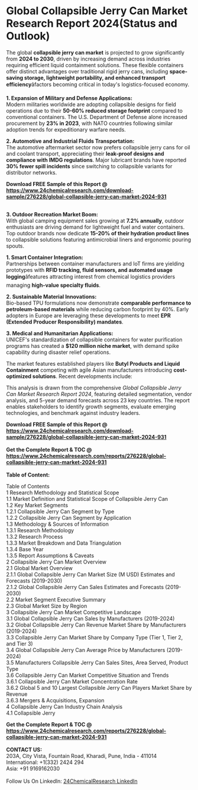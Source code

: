 <h1>Global Collapsible Jerry Can Market Research Report 2024(Status and Outlook)</h1><p>The global <strong>collapsible jerry can market</strong> is projected to grow significantly from <strong>2024 to 2030</strong>, driven by increasing demand across industries requiring efficient liquid containment solutions. These flexible containers offer distinct advantages over traditional rigid jerry cans, including <strong>space-saving storage, lightweight portability, and enhanced transport efficiency</strong>âfactors becoming critical in today's logistics-focused economy.</p><p><strong>1. Expansion of Military and Defense Applications:</strong><br>
Modern militaries worldwide are adopting collapsible designs for field operations due to their <strong>50-60% reduced storage footprint</strong> compared to conventional containers. The U.S. Department of Defense alone increased procurement by <strong>23% in 2023</strong>, with NATO countries following similar adoption trends for expeditionary warfare needs.</p><p><strong>2. Automotive and Industrial Fluids Transportation:</strong><br>
The automotive aftermarket sector now prefers collapsible jerry cans for oil and coolant transport, appreciating their <strong>leak-proof designs and compliance with IMDG regulations</strong>. Major lubricant brands have reported <strong>30% fewer spill incidents</strong> since switching to collapsible variants for distributor networks.</p><div><b>Download FREE Sample of this Report @ 
            <a href="https://www.24chemicalresearch.com/download-sample/276228/global-collapsible-jerry-can-market-2024-931">
            https://www.24chemicalresearch.com/download-sample/276228/global-collapsible-jerry-can-market-2024-931</a></b></div><br><p><strong>3. Outdoor Recreation Market Boom:</strong><br>
With global camping equipment sales growing at <strong>7.2% annually</strong>, outdoor enthusiasts are driving demand for lightweight fuel and water containers. Top outdoor brands now dedicate <strong>15-20% of their hydration product lines</strong> to collapsible solutions featuring antimicrobial liners and ergonomic pouring spouts.</p><p><strong>1. Smart Container Integration:</strong><br>
Partnerships between container manufacturers and IoT firms are yielding prototypes with <strong>RFID tracking, fluid sensors, and automated usage logging</strong>âfeatures attracting interest from chemical logistics providers managing <strong>high-value specialty fluids</strong>.</p><p><strong>2. Sustainable Material Innovations:</strong><br>
Bio-based TPU formulations now demonstrate <strong>comparable performance to petroleum-based materials</strong> while reducing carbon footprint by 40%. Early adopters in Europe are leveraging these developments to meet <strong>EPR (Extended Producer Responsibility) mandates</strong>.</p><p><strong>3. Medical and Humanitarian Applications:</strong><br>
UNICEF's standardization of collapsible containers for water purification programs has created a <strong>$120 million niche market</strong>, with demand spike capability during disaster relief operations.</p><p>The market features established players like <strong>Butyl Products and Liquid Containment</strong> competing with agile Asian manufacturers introducing <strong>cost-optimized solutions</strong>. Recent developments include:</p><p>This analysis is drawn from the comprehensive <em>Global Collapsible Jerry Can Market Research Report 2024</em>, featuring detailed segmentation, vendor analysis, and 5-year demand forecasts across 23 key countries. The report enables stakeholders to identify growth segments, evaluate emerging technologies, and benchmark against industry leaders.</p><div><b>Download FREE Sample of this Report @ 
            <a href="https://www.24chemicalresearch.com/download-sample/276228/global-collapsible-jerry-can-market-2024-931">
            https://www.24chemicalresearch.com/download-sample/276228/global-collapsible-jerry-can-market-2024-931</a></b></div><br><div><b>Get the Complete Report & TOC @ 
            <a href="https://www.24chemicalresearch.com/reports/276228/global-collapsible-jerry-can-market-2024-931">
            https://www.24chemicalresearch.com/reports/276228/global-collapsible-jerry-can-market-2024-931</a></b></div><br>
            <b>Table of Content:</b><p>Table of Contents<br />
1 Research Methodology and Statistical Scope<br />
1.1 Market Definition and Statistical Scope of Collapsible Jerry Can<br />
1.2 Key Market Segments<br />
1.2.1 Collapsible Jerry Can Segment by Type<br />
1.2.2 Collapsible Jerry Can Segment by Application<br />
1.3 Methodology & Sources of Information<br />
1.3.1 Research Methodology<br />
1.3.2 Research Process<br />
1.3.3 Market Breakdown and Data Triangulation<br />
1.3.4 Base Year<br />
1.3.5 Report Assumptions & Caveats<br />
2 Collapsible Jerry Can Market Overview<br />
2.1 Global Market Overview<br />
2.1.1 Global Collapsible Jerry Can Market Size (M USD) Estimates and Forecasts (2019-2030)<br />
2.1.2 Global Collapsible Jerry Can Sales Estimates and Forecasts (2019-2030)<br />
2.2 Market Segment Executive Summary<br />
2.3 Global Market Size by Region<br />
3 Collapsible Jerry Can Market Competitive Landscape<br />
3.1 Global Collapsible Jerry Can Sales by Manufacturers (2019-2024)<br />
3.2 Global Collapsible Jerry Can Revenue Market Share by Manufacturers (2019-2024)<br />
3.3 Collapsible Jerry Can Market Share by Company Type (Tier 1, Tier 2, and Tier 3)<br />
3.4 Global Collapsible Jerry Can Average Price by Manufacturers (2019-2024)<br />
3.5 Manufacturers Collapsible Jerry Can Sales Sites, Area Served, Product Type<br />
3.6 Collapsible Jerry Can Market Competitive Situation and Trends<br />
3.6.1 Collapsible Jerry Can Market Concentration Rate<br />
3.6.2 Global 5 and 10 Largest Collapsible Jerry Can Players Market Share by Revenue<br />
3.6.3 Mergers & Acquisitions, Expansion<br />
4 Collapsible Jerry Can Industry Chain Analysis<br />
4.1 Collapsible Jerry</p><div><b>Get the Complete Report & TOC @ 
            <a href="https://www.24chemicalresearch.com/reports/276228/global-collapsible-jerry-can-market-2024-931">
            https://www.24chemicalresearch.com/reports/276228/global-collapsible-jerry-can-market-2024-931</a></b></div><br><b>CONTACT US:</b><br>
            203A, City Vista, Fountain Road, Kharadi, Pune, India - 411014<br>
            International: +1(332) 2424 294<br>
            Asia: +91 9169162030 <br><br>
            Follow Us On LinkedIn: <a href="https://www.linkedin.com/company/24chemicalresearch/">24ChemicalResearch LinkedIn</a>